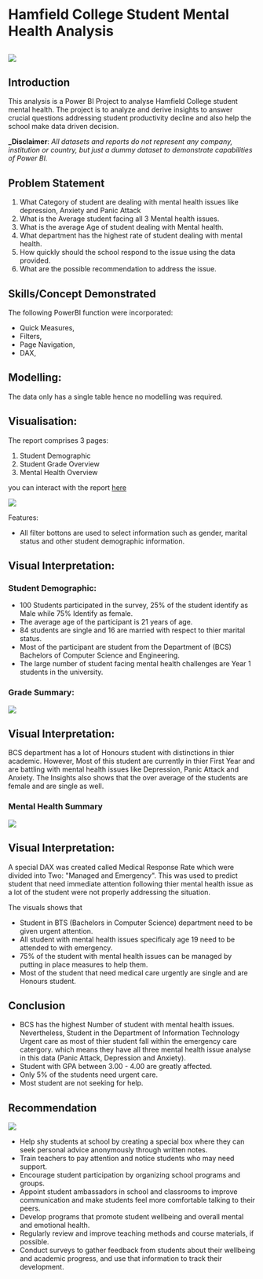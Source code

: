 # Hamfield College Student Mental Health Analysis

![](DepressedPic.jpg)
--

## Introduction
This analysis is a Power BI Project to analyse Hamfield College student mental health. The project is to analyze and derive insights to answer crucial questions addressing student productivity decline and also help the school make data driven decision. 

**_Disclaimer**: _All datasets and reports do not represent any company, institution or country, but just a dummy dataset to demonstrate capabilities of Power BI._ 

## Problem Statement
1. What Category of student are dealing with mental health issues like depression, Anxiety and Panic Attack
2. What is the Average student facing all 3 Mental health issues. 
3. What is the average Age of student dealing with Mental health. 
4. What department has the highest rate of student dealing with mental health. 
5. How quickly should the school respond to the issue using the data provided. 
6. What are the possible recommendation to address the issue. 

## Skills/Concept Demonstrated

The following PowerBI function were incorporated:

- Quick Measures,
- Filters,
- Page Navigation,
- DAX,

##  Modelling:
The data only has a single table hence no modelling was required. 


## Visualisation:

The report comprises 3 pages:
1.  Student Demographic
2.  Student Grade Overview
3.  Mental Health Overview

you can interact with the report [here](https://app.powerbi.com/links/GP8o0vjA-u?ctid=99f37d21-0b5c-43ea-9103-e16f02f5aecf&pbi_source=linkShare&bookmarkGuid=118c3ec3-acaa-4cf4-b900-e142f3c0a2ff)

![](Student_OverviewS.png)

Features:
- All filter bottons are used to select information such as gender, marital status and other student demographic information. 

## Visual Interpretation:

###  Student Demographic:
- 100 Students participated in the survey, 25% of the student identify as Male while 75% Identify as female. 
- The average age of the participant is 21 years of age. 
- 84 students are single and 16 are married with respect to thier marital status. 
- Most of the participant are student from the Department of (BCS) Bachelors of Computer Science and Engineering. 
- The large number of student facing mental health challenges are Year 1 students in the university. 

###  Grade Summary:
![](StudentGradeSummary.png)

## Visual Interpretation:

BCS department has a lot of Honours student with distinctions in thier academic. However, Most of this student are currently in thier First Year and are battling with mental health issues like Depression, Panic Attack and Anxiety. The Insights also shows that the over average of the students are female and are single as well. 

### Mental Health Summary
![](MentalhealthOverview.png)

## Visual Interpretation:

A special DAX was created called Medical Response Rate which were divided into Two: "Managed and Emergency". This was used to predict student that need immediate attention following thier mental health issue as a lot of the student were not properly addressing the situation. 

The visuals shows that
- Student in BTS (Bachelors in Computer Science) department need to be given urgent attention.
- All student with mental health issues specificaly age 19 need to be attended to with emergency.
- 75% of the student with mental health issues can be managed by putting in place measures to help them. 
- Most of the student that need medical care urgently are single and are Honours student.  


## Conclusion

- BCS has the highest Number of student with mental health issues.  Nevertheless, Student in the Department of Information Technology Urgent care as most of thier student fall within the emergency care catergory. which means they have all three mental health issue analyse in this data (Panic Attack, Depression and Anxiety). 
- Student with GPA between 3.00 - 4.00 are greatly affected. 
- Only 5% of the students need urgent care. 
- Most student are not seeking for help.

## Recommendation
![](Recommendation.jpg)

- Help shy students at school by creating a special box where they can seek personal advice anonymously through written notes.
- Train teachers to pay attention and notice students who may need support.
- Encourage student participation by organizing school programs and groups.
- Appoint student ambassadors in school and classrooms to improve communication and make students feel more comfortable talking to their peers.
- Develop programs that promote student wellbeing and overall mental and emotional health.
- Regularly review and improve teaching methods and course materials, if possible.
- Conduct surveys to gather feedback from students about their wellbeing and academic progress, and use that information to track their development.








